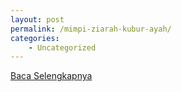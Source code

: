 ```yaml
---
layout: post
permalink: /mimpi-ziarah-kubur-ayah/
categories:
    - Uncategorized
---
```


[Baca Selengkapnya](/05)